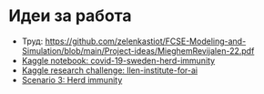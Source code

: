 # Идеи за работа 
- Труд: https://github.com/zelenkastiot/FCSE-Modeling-and-Simulation/blob/main/Project-ideas/MieghemRevijalen-22.pdf
- [Kaggle notebook: covid-19-sweden-herd-immunity](https://www.kaggle.com/mpwolke/covid-19-sweden-herd-immunity#The-U.K.-backed-off-on-herd-immunity.-To-beat-COVID-19,-we%E2%80%99ll-ultimately-need-it.)
- [Kaggle research challenge: llen-institute-for-ai](https://www.kaggle.com/allen-institute-for-ai/CORD-19-research-challenge/tasks?taskId=561)
- [Scenario 3: Herd immunity](https://github.com/AshtonIzmev/covid-19-pandemic-simulation)
